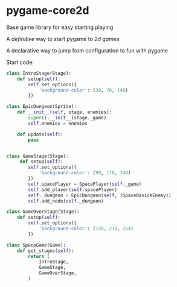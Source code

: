 # pygame-core2d
Base game library for easy starting playing

A *definitive* way to start pygame to _2d games_

A declarative way to jump from configuration to fun with pygame

Start code:
```python
class IntroStage(Stage):
    def setup(self):
        self.set_options({
            'background-color': (30, 70, 140)
        })

class EpicDungeon(Sprite):
    def __init__(self, stage, enemies):
        super().__init__(stage._game)
        self.enemies = enemies

    def update(self):
        pass


class GameStage(Stage):
     def setup(self):
        self.set_options({
            'background-color': (90, 170, 240)
        })
        self.spacePlayer = SpacePlayer(self._game)
        self.add_player(self.spacePlayer)
        self._dungeon = EpicDungeon(self, (SpaceBasiceEnemy))
        self.add_node(self._dungeon)

class GameOverStage(Stage):
    def setup(self):
        self.set_options({
            'background-color': (150, 210, 254)
        })

class SpaceGame(Game):
    def get_stages(self):
        return (
            IntroStage,
            GameStage,
            GameOverStage,
        )
```